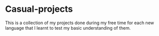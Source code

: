 # Casual-projects
This is a collection of my projects done during my free time for each new language that I  learnt to test my basic understanding of them.
